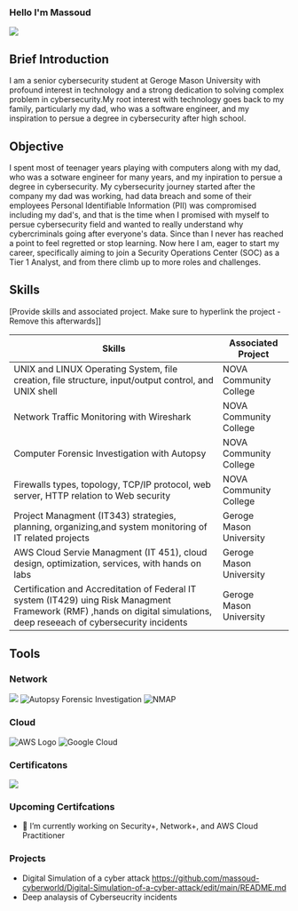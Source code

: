 ### Hello I'm Massoud
<a href="https://linkedin.com"><img src="https://img.shields.io/badge/-LinkedIn-0072b1?&style=for-the-badge&logo=linkedin&logoColor=white" /></a>

## Brief Introduction

I am a senior cybersecurity student at Geroge Mason University with profound interest in technology and a strong dedication to solving complex problem in cybersecurity.My root interest with technology goes back to my family, particularly my dad, who was a software engineer, and my inspiration to persue a degree in cybersecurity after high school.

## Objective
I spent most of teenager years playing with computers along with my dad, who was a sotware engineer for many years, and my inpiration to persue a degree in cybersecurity. My cybersecurity journey started after the company my dad was working, had data breach and some of their employees Personal Identifiable Information (PII) was compromised including my dad's, and that is the time when I promised with myself to persue cybersecurity field and wanted to really understand why cybercriminals going after everyone's data. Since than I never has reached a point to feel regretted or stop learning. Now here I am, eager to start my career, specifically aiming to join a Security Operations Center (SOC) as a Tier 1 Analyst, and from there climb up to more roles and challenges. 

## Skills
[Provide skills and associated project. Make sure to hyperlink the project - Remove this afterwards]]

| Skills                                         | Associated Project         |
|-----------------------------------------------|----------------------------|
| UNIX and LINUX Operating System, file creation, file structure, input/output control, and UNIX shell          | <a hrref="https://google.com">NOVA Community College</a>|
| Network Traffic Monitoring with Wireshark | NOVA Community College</a>|
| Computer Forensic Investigation with Autopsy  | NOVA Community College</a>|
| Firewalls types, topology, TCP/IP protocol, web server, HTTP relation to Web security                                                          | NOVA Community College</a>|
| Project Managment (IT343) strategies, planning, organizing,and system monitoring of IT related projects                                  | Geroge Mason University</a>|
| AWS Cloud Servie Managment (IT 451), cloud design, optimization, services, with hands on labs | Geroge Mason University</a>|
| Certification and Accreditation of Federal IT system (IT429) uing Risk Managment Framework (RMF) ,hands on digital simulations, deep reseeach of cybersecurity incidents | Geroge Mason University</a>|

## Tools
### Network
<div>
    <img src="https://img.shields.io/badge/-Wireshark-1679A7?&style=for-the-badge&logo=Wireshark&logoColor=white" />

  <img src="https://img.shields.io/badge/-Autopsy%20Forensic%20Investigation-FF6600?&style=for-the-badge" alt="Autopsy Forensic Investigation" />
  
  <img src="https://img.shields.io/badge/-NMAP-FF7F50?&style=for-the-badge&logo=Nmap&logoColor=white" alt="NMAP" />

### Cloud
<img src="https://img.shields.io/badge/-AWS-232F3E?&style=for-the-badge&logo=Amazon%20AWS&logoColor=white" alt="AWS Logo" />

<img src="https://img.shields.io/badge/-Google%20Cloud-4285F4?&style=for-the-badge&logo=Google%20Cloud&logoColor=white" alt="Google Cloud" />

### Certificatons
<img src="https://img.shields.io/badge/-A%2B-4D4D4D?&style=for-the-badge&logo=CompTIA&logoColor=white" />
 
### Upcoming Certifcations
- 🔭 I’m currently working on Security+, Network+, and AWS Cloud Practitioner

### Projects
- Digital Simulation of a cyber attack https://github.com/massoud-cyberworld/Digital-Simulation-of-a-cyber-attack/edit/main/README.md
- Deep analaysis of Cyberseucrity incidents 

